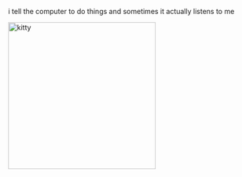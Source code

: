 i tell the computer to do things and sometimes it actually listens to me
<!--START_SECTION:update_image-->
<img src=https://raw.githubusercontent.com/sneakykestrel/sneakykestrel/main/.github/images/what.gif height="" width="300" align=left alt=kitty />
<!--END_SECTION:update_image-->

